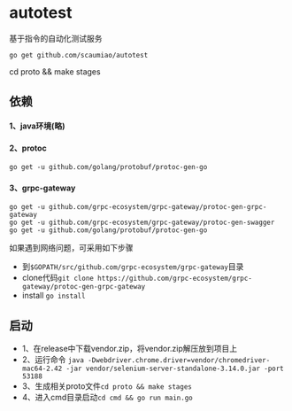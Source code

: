 # autotest
基于指令的自动化测试服务
```
go get github.com/scaumiao/autotest 
```

cd proto && make stages


## 依赖
#### 1、java环境(略)

#### 2、protoc
```
go get -u github.com/golang/protobuf/protoc-gen-go
```

#### 3、grpc-gateway
```
go get -u github.com/grpc-ecosystem/grpc-gateway/protoc-gen-grpc-gateway 
go get -u github.com/grpc-ecosystem/grpc-gateway/protoc-gen-swagger
go get -u github.com/golang/protobuf/protoc-gen-go
```
如果遇到网络问题，可采用如下步骤
- 到`$GOPATH/src/github.com/grpc-ecosystem/grpc-gateway`目录
- clone代码`git clone https://github.com/grpc-ecosystem/grpc-gateway/protoc-gen-grpc-gateway`
- install `go install`


## 启动
- 1、在release中下载vendor.zip，将vendor.zip解压放到项目上
- 2、运行命令 `java -Dwebdriver.chrome.driver=vendor/chromedriver-mac64-2.42 -jar vendor/selenium-server-standalone-3.14.0.jar -port 53188`
- 3、生成相关proto文件`cd proto && make stages`
- 4、进入cmd目录启动`cd cmd && go run main.go`